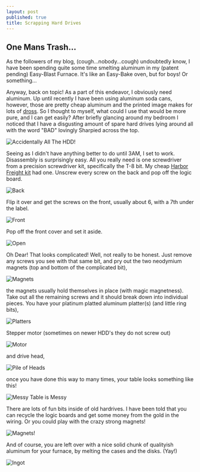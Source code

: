 ```yaml
---
layout: post
published: true
title: Scrapping Hard Drives
---
```


## One Mans Trash...

As the followers of my blog, (cough...nobody...cough)  undoubtedly know, I have been spending quite some time smelting aluminum in my (patent pending) Easy-Blast Furnace. It's like an Easy-Bake oven, but for boys! Or something... 

Anyway, back on topic! As a part of this endeavor, I obviously need aluminum. Up until recently I have been using aluminum soda cans, however, those are pretty cheap aluminum and the printed image makes for lots of [dross](https://www.google.com/search?q=define+dross). So I thought to myself, what could I use that would be more pure, and I can get easily? After briefly glancing around my bedroom I noticed that I have a disgusting amount of spare hard drives lying around all with the word "BAD" lovingly Sharpied across the top.

![Accidentally All The HDD!](http://www.drive.google.com/uc?export=view&id=0B6bvHkeOaSe-Y2pTOXducTV2REU)

Seeing as I didn't have anything better to do until 3AM, I set to work. Disassembly is surprisingly easy. All you really need is one screwdriver from a precision screwdriver kit, specifically the T-8 bit. My cheap [Harbor Freight kit](http://www.harborfreight.com/33-piece-precision-screwdriver-set-93916.html) had one. Unscrew every screw on the back and pop off the logic board. 


![Back](http://www.drive.google.com/uc?export=view&id=0B6bvHkeOaSe-TFNlTXJCTjhDS3M)

Flip it over and get the screws on the front, usually about 6, with a 7th under the label.

![Front](http://www.drive.google.com/uc?export=view&id=0B6bvHkeOaSe-eFJDWUt0ZW9ET1E)

Pop off the front cover and set it aside.

![Open](http://www.drive.google.com/uc?export=view&id=0B6bvHkeOaSe-d0ZnSFJpVFA4bUk)

Oh Dear! That looks complicated! Well, not really to be honest. Just remove any screws you see with that same bit, and pry out the two neodymium magnets (top and bottom of the complicated bit), 

![Magnets](http://www.drive.google.com/uc?export=view&id=0B6bvHkeOaSe-c0RXcklxTnBNdDA)

the magnets usually hold themselves in place (with magic magnetness). Take out all the remaining screws and it should break down into individual pieces. You have your platinum platted aluminum platter(s) (and little ring bits),

![Platters](http://www.drive.google.com/uc?export=view&id=0B6bvHkeOaSe-UWJfOWs1NjZ1Q00)

Stepper motor (sometimes on newer HDD's they do not screw out)

![Motor](http://www.drive.google.com/uc?export=view&id=0B6bvHkeOaSe-OEZIdDdIa1VCTkk)

and drive head,

![Pile of Heads](http://www.drive.google.com/uc?export=view&id=0B6bvHkeOaSe-elpEYm1QX1prREU)

once you have done this way to many times, your table looks something like this!

![Messy Table is Messy](http://www.drive.google.com/uc?export=view&id=0B6bvHkeOaSe-UDZPVVZZSU5UcGc)

There are lots of fun bits inside of old hardrives. I have been told that you can recycle the logic boards and get some money from the gold in the wiring. Or you could play with the crazy strong magnets! 

![Magnets!](http://www.drive.google.com/uc?export=view&id=0B6bvHkeOaSe-Z0c3LWhCbUVhbzA)

And of course, you are left over with a nice solid chunk of qualityish aluminum for your furnace, by melting the cases and the disks. (Yay!)

![Ingot](http://www.drive.google.com/uc?export=view&id=0B6bvHkeOaSe-RU1rYjIyaUxwTXZ3V3RkcC1MSWxHY1d5SVdj)
